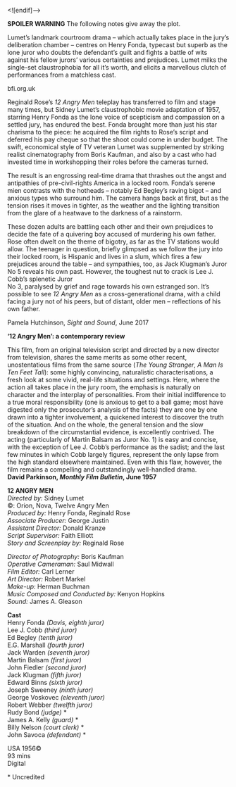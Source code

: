 

<![endif]-->

**SPOILER WARNING** The following notes give away the plot.

Lumet’s landmark courtroom drama – which actually takes place in the jury’s deliberation chamber – centres on Henry Fonda, typecast but superb as the lone juror who doubts the defendant’s guilt and fights a battle of wits against his fellow jurors’ various certainties and prejudices. Lumet milks the single-set claustrophobia for all it’s worth, and elicits a marvellous clutch of performances from a matchless cast.

bfi.org.uk

Reginald Rose’s _12 Angry Men_ teleplay has transferred to film and stage many times, but Sidney Lumet’s claustrophobic movie adaptation of 1957, starring Henry Fonda as the lone voice of scepticism and compassion on a settled jury, has endured the best. Fonda brought more than just his star charisma to the piece: he acquired the film rights to Rose’s script and deferred his pay cheque so that the shoot could come in under budget. The swift, economical style of TV veteran Lumet was supplemented by striking realist cinematography from Boris Kaufman, and also by a cast who had invested time in workshopping their roles before the cameras turned.

The result is an engrossing real-time drama that thrashes out the angst and antipathies of pre-civil-rights America in a locked room. Fonda’s serene mien contrasts with the hotheads – notably Ed Begley’s raving bigot – and anxious types who surround him. The camera hangs back at first, but as the tension rises it moves in tighter, as the weather and the lighting transition from the glare of a heatwave to the darkness of a rainstorm.

These dozen adults are battling each other and their own prejudices to decide the fate of a quivering boy accused of murdering his own father. Rose often dwelt on the theme of bigotry, as far as the TV stations would allow. The teenager in question, briefly glimpsed as we follow the jury into their locked room, is Hispanic and lives in a slum, which fires a few prejudices around the table – and sympathies, too, as Jack Klugman’s Juror No 5 reveals his own past. However, the toughest nut to crack is Lee J. Cobb’s splenetic Juror  
No 3, paralysed by grief and rage towards his own estranged son. It’s possible to see _12 Angry Men_ as a cross-generational drama, with a child facing a jury not of his peers, but of distant, older men – reflections of his own father.

Pamela Hutchinson, _Sight and Sound_, June 2017

**‘12 Angry Men’: a contemporary review**

This film, from an original television script and directed by a new director from television, shares the same merits as some other recent, unostentatious films from the same source (_The Young Stranger_, _A Man Is Ten Feet Tall_): some highly convincing, naturalistic characterisations, a fresh look at some vivid, real-life situations and settings. Here, where the action all takes place in the jury room, the emphasis is naturally on character and the interplay of personalities. From their initial indifference to a true moral responsibility (one is anxious to get to a ball game; most have digested only the prosecutor’s analysis of the facts) they are one by one drawn into a tighter involvement, a quickened interest to discover the truth of the situation. And on the whole, the general tension and the slow breakdown of the circumstantial evidence, is excellently contrived. The acting (particularly of Martin Balsam as Juror No. 1) is easy and concise, with the exception of Lee J. Cobb’s performance as the sadist; and the last few minutes in which Cobb largely figures, represent the only lapse from the high standard elsewhere maintained. Even with this flaw, however, the film remains a compelling and outstandingly well-handled drama.  
**David Parkinson, _Monthly Film Bulletin_, June 1957**
<br>

**12 ANGRY MEN**  
_Directed by:_ Sidney Lumet  
©: Orion, Nova, Twelve Angry Men  
_Produced by:_ Henry Fonda, Reginald Rose  
_Associate Producer:_ George Justin  
_Assistant Director:_ Donald Kranze  
_Script Supervisor:_ Faith Elliott  
_Story and Screenplay by:_ Reginald Rose

_Director of Photography:_ Boris Kaufman  
_Operative Cameraman:_ Saul Midwall  
_Film Editor:_ Carl Lerner  
_Art Director:_ Robert Markel  
_Make-up:_ Herman Buchman  
_Music Composed and Conducted by:_ Kenyon Hopkins  
_Sound:_ James A. Gleason  

**Cast**  
Henry Fonda _(Davis, eighth juror)_  
Lee J. Cobb _(third juror)_  
Ed Begley _(tenth juror)_  
E.G. Marshall _(fourth juror)_  
Jack Warden _(seventh juror)_  
Martin Balsam _(first juror)_  
John Fiedler _(second juror)_  
Jack Klugman _(fifth juror)_  
Edward Binns _(sixth juror)_  
Joseph Sweeney _(ninth juror)_  
George Voskovec _(eleventh juror)_  
Robert Webber _(twelfth juror)_  
Rudy Bond _(judge)_ *  
James A. Kelly _(guard)_ *  
Billy Nelson _(court clerk)_ *  
John Savoca _(defendant)_ *  

USA 1956©  
93 mins  
Digital  

\* Uncredited  
<!--stackedit_data:
eyJoaXN0b3J5IjpbLTE5MDg0MjEyMTFdfQ==
-->